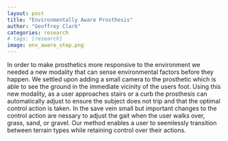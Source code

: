 ```yaml
---
layout: post
title: "Environmentally Aware Prosthesis"
author: "Geoffrey Clark"
categories: research
# tags: [research]
image: env_aware_step.png
---
```


In order to make prosthetics more responsive to the environment we needed a new modality that can sense environmental factors before they happen. We settled upon adding a small camera to the prosthetic which is able to see the ground in the immediate vicinity of the users foot. Using this new modality, as a user approaches stairs or a curb the prosthesis can automatically adjust to ensure the subject does not trip and that the optimal control action is taken. In the save vein small but important changes to the control action are nessary to adjust the gait when the user walks over, grass, sand, or gravel. Our method enables a user to seemlessly transition between terrain types while retaining control over their actions.

<!-- perception for environmental inference with depth perception and enbip -->